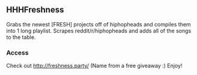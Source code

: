 ## HHHFreshness
Grabs the newest [FRESH] projects off of hiphopheads and compiles them into 1 long playlist. 
Scrapes reddit/r/hiphopheads and adds all of the songs to the table.

### Access	
Check out http://freshness.party/ (Name from a free giveaway :)
Enjoy!